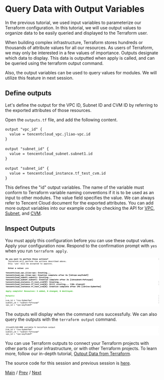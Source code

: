 # Query Data with Output Variables

In the previous tutorial, we used input variables to parameterize our Terraform configuration. In this tutorial, we will use output values to organize data to be easily queried and displayed to the Terraform user.

When building complex infrastructure, Terraform stores hundreds or thousands of attribute values for all our resources. As users of Terraform, we may only be interested in a few values of importance. Outputs designate which data to display. This data is outputted when apply is called, and can be queried using the terraform output command.

Also, the output variables can be used to query values for modules. We will utilize this feature in next session.

## Define outputs

Let's define the output for the VPC ID, Subnet ID and CVM ID by referring to the exported attributes of those resources.

Open the `outputs.tf` file, and add the following content.

```
output "vpc_id" {
  value = tencentcloud_vpc.jliao-vpc.id
}

output "subnet_id" {
  value = tencentcloud_subnet.subnet1.id
}

output "subnet_id" {
  value = tencentcloud_instance.tf_test_cvm.id
}
```

This defines the "id" output variables. The name of the variable must conform to Terraform variable naming conventions if it is to be used as an input to other modules. The value field specifies the value. We can always refer to Tencent Cloud document for the exported attributes. You can add more output variables into our example code by checking the API for [VPC](https://registry.terraform.io/providers/tencentcloudstack/tencentcloud/latest/docs/resources/vpc#attributes-reference), [Subnet](https://registry.terraform.io/providers/tencentcloudstack/tencentcloud/latest/docs/resources/subnet#attributes-reference), and [CVM](https://registry.terraform.io/providers/tencentcloudstack/tencentcloud/latest/docs/resources/instance#attributes-reference).

## Inspect Outputs

You must apply this configuration before you can use these output values. Apply your configuration now. Respond to the confirmation prompt with `yes` when you run `terraform apply`.

![Apply Output](../images/tc-output-1.png)

The outputs will display when the command runs successfully. We can also query the outputs with the `terraform output` command.

![Query Output](../images/tc-output-2.png)

You can use Terraform outputs to connect your Terraform projects with other parts of your infrastructure, or with other Terraform projects. To learn more, follow our in-depth tutorial, [Output Data from Terraform](https://learn.hashicorp.com/tutorials/terraform/outputs?in=terraform/configuration-language).

The source code for this session and previous session is [here](../src/variable).

[Main](../README.md) / [Prev](./06-define-inputs.md) / [Next](./08-build-with-modules.md)
